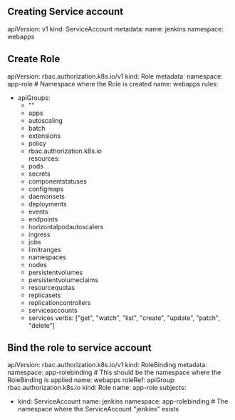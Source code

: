 ## Creating Service account

apiVersion: v1
kind: ServiceAccount
metadata:
  name: jenkins
  namespace: webapps

## Create Role

apiVersion: rbac.authorization.k8s.io/v1
kind: Role
metadata:
  namespace: app-role  # Namespace where the Role is created
  name: webapps
rules:
  - apiGroups:
      - ""
      - apps
      - autoscaling
      - batch
      - extensions
      - policy
      - rbac.authorization.k8s.io  
    resources:
      - pods
      - secrets
      - componentstatuses
      - configmaps
      - daemonsets
      - deployments
      - events
      - endpoints
      - horizontalpodautoscalers
      - ingress
      - jobs
      - limitranges
      - namespaces
      - nodes
      - persistentvolumes
      - persistentvolumeclaims
      - resourcequotas
      - replicasets
      - replicationcontrollers
      - serviceaccounts
      - services
    verbs: ["get", "watch", "list", "create", "update", "patch", "delete"]


## Bind the role to service account

apiVersion: rbac.authorization.k8s.io/v1
kind: RoleBinding
metadata:
  namespace: app-rolebinding  # This should be the namespace where the RoleBinding is applied
  name: webapps
roleRef:
  apiGroup: rbac.authorization.k8s.io
  kind: Role
  name: app-role
subjects:
- kind: ServiceAccount
  name: jenkins
  namespace: app-rolebinding  # The namespace where the ServiceAccount "jenkins" exists

